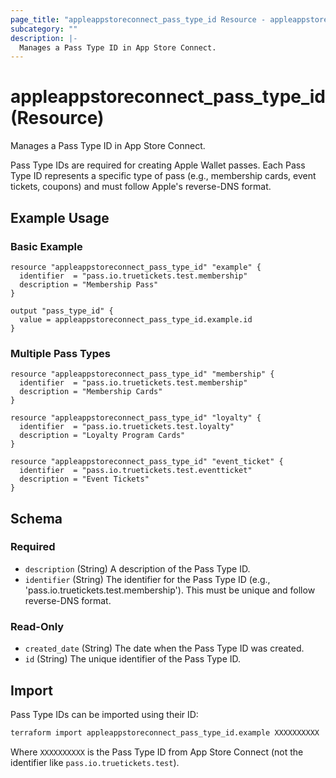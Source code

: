 ```yaml
---
page_title: "appleappstoreconnect_pass_type_id Resource - appleappstoreconnect"
subcategory: ""
description: |-
  Manages a Pass Type ID in App Store Connect.
---
```


# appleappstoreconnect_pass_type_id (Resource)

Manages a Pass Type ID in App Store Connect.

Pass Type IDs are required for creating Apple Wallet passes. Each Pass Type ID represents a specific type of pass (e.g., membership cards, event tickets, coupons) and must follow Apple's reverse-DNS format.

## Example Usage

### Basic Example

```hcl
resource "appleappstoreconnect_pass_type_id" "example" {
  identifier  = "pass.io.truetickets.test.membership"
  description = "Membership Pass"
}

output "pass_type_id" {
  value = appleappstoreconnect_pass_type_id.example.id
}
```

### Multiple Pass Types

```hcl
resource "appleappstoreconnect_pass_type_id" "membership" {
  identifier  = "pass.io.truetickets.test.membership"
  description = "Membership Cards"
}

resource "appleappstoreconnect_pass_type_id" "loyalty" {
  identifier  = "pass.io.truetickets.test.loyalty"
  description = "Loyalty Program Cards"
}

resource "appleappstoreconnect_pass_type_id" "event_ticket" {
  identifier  = "pass.io.truetickets.test.eventticket"
  description = "Event Tickets"
}
```

<!-- schema generated by tfplugindocs -->
## Schema

### Required

- `description` (String) A description of the Pass Type ID.
- `identifier` (String) The identifier for the Pass Type ID (e.g., 'pass.io.truetickets.test.membership'). This must be unique and follow reverse-DNS format.

### Read-Only

- `created_date` (String) The date when the Pass Type ID was created.
- `id` (String) The unique identifier of the Pass Type ID.

## Import

Pass Type IDs can be imported using their ID:

```bash
terraform import appleappstoreconnect_pass_type_id.example XXXXXXXXXX
```

Where `XXXXXXXXXX` is the Pass Type ID from App Store Connect (not the identifier like `pass.io.truetickets.test`).
